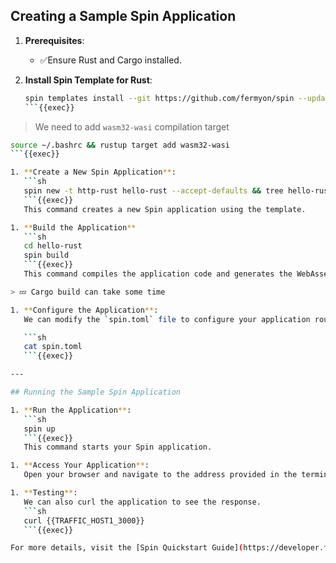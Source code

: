 ## Creating a Sample Spin Application

1. **Prerequisites**:
   - ✅Ensure Rust and Cargo installed.

1. **Install Spin Template for Rust**:
   ```sh
   spin templates install --git https://github.com/fermyon/spin --update
   ```{{exec}}

> We need to add `wasm32-wasi` compilation target

```bash
source ~/.bashrc && rustup target add wasm32-wasi
```{{exec}}

1. **Create a New Spin Application**:
   ```sh
   spin new -t http-rust hello-rust --accept-defaults && tree hello-rust
   ```{{exec}}
   This command creates a new Spin application using the template.

1. **Build the Application**
   ```sh
   cd hello-rust
   spin build
   ```{{exec}}
   This command compiles the application code and generates the WebAssembly binary.

> 💤 Cargo build can take some time

1. **Configure the Application**:
   We can modify the `spin.toml` file to configure your application routes and settings.

   ```sh
   cat spin.toml
   ```{{exec}}

---

## Running the Sample Spin Application

1. **Run the Application**:
   ```sh
   spin up
   ```{{exec}}
   This command starts your Spin application.

1. **Access Your Application**:
   Open your browser and navigate to the address provided in the terminal [Running Application]({{TRAFFIC_HOST1_3000}}) 

1. **Testing**:
   We can also curl the application to see the response.
   ```sh
   curl {{TRAFFIC_HOST1_3000}}
   ```{{exec}}

For more details, visit the [Spin Quickstart Guide](https://developer.fermyon.com/spin/v2/quickstart).
